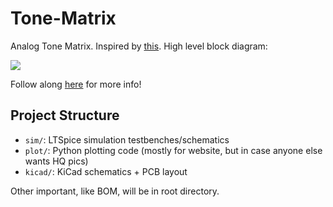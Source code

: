 # Tone-Matrix
Analog Tone Matrix. Inspired by [this](http://tonematrix.audiotool.com/). High level block diagram:

![](https://bradysalz.com/synth/block_diagram.png)

Follow along [here](https://bradysalz.com/tags/tone-matrix/) for more info!


## Project Structure

- `sim/`: LTSpice simulation testbenches/schematics 
- `plot/`: Python plotting code (mostly for website, but in case anyone else wants HQ pics)
- `kicad/`: KiCad schematics + PCB layout

Other important, like BOM, will be in root directory. 
